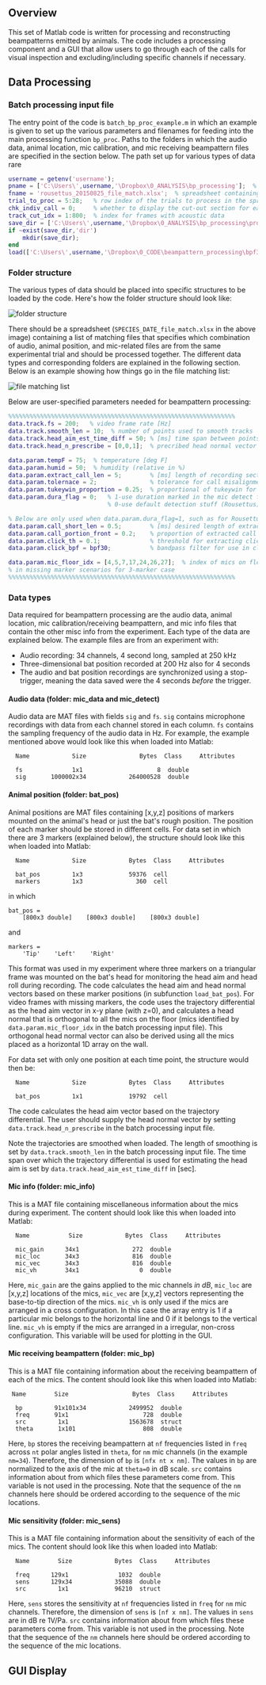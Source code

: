 ## Overview
This set of Matlab code is written for processing and reconstructing beampatterns emitted by animals. The code includes a processing component and a GUI that allow users to go through each of the calls for visual inspection and excluding/including specific channels if necessary.

## Data Processing

### Batch processing input file
The entry point of the code is `batch_bp_proc_example.m` in which an example is given to set up the various parameters and filenames for feeding into the main processing function `bp_proc`. 
Paths to the folders in which the audio data, animal location, mic calibration, and mic receiving beampattern files are specified in the section below. The path set up for various types of data rare
```matlab
username = getenv('username');
pname = ['C:\Users\',username,'\Dropbox\0_ANALYSIS\bp_processing'];  % base path
fname = 'rousettus_20150825_file_match.xlsx';  % spreadsheet containing all matching files of different types
trial_to_proc = 5:28;   % row index of the trials to process in the spreadsheet above
chk_indiv_call = 0;     % whether to display the cut-out section for each call/channel
track_cut_idx = 1:800;  % index for frames with acoustic data
save_dir = ['C:\Users\',username,'\Dropbox\0_ANALYSIS\bp_processing\proc_output_rousettus_new'];  % path to save processing output
if ~exist(save_dir,'dir')
    mkdir(save_dir);
end
load(['C:\Users\',username,'\Dropbox\0_CODE\beampattern_processing\bpf30.mat']);  % filter use only when detecting Rousettus clicks
``` 

### Folder structure
The various types of data should be placed into specific structures to be loaded by the code. Here's how the folder structure should look like:

![folder structure](/img/folder_structure.png "Folder structure")

There should be a spreadsheet (`SPECIES_DATE_file_match.xlsx` in the above image) containing a list of matching files that specifies which combination of audio, animal position, and mic-related files are from the same experimental trial and should be processed together. The different data types and corresponding folders are explained in the following section. Below is an example showing how things go in the file matching list:

![file matching list](/img/file_matching_list.png "List of matching files")

Below are user-specified parameters needed for beampattern processing:
```matlab
%%%%%%%%%%%%%%%%%%%%%%%%%%%%%%%%%%%%%%%%%%%%%%%%%%%%%%%%%%%%%%%%
data.track.fs = 200;   % video frame rate [Hz]
data.track.smooth_len = 10;  % number of points used to smooth tracks
data.track.head_aim_est_time_diff = 50; % [ms] time span between points used for estimating head aim from bat position
data.track.head_n_prescribe = [0,0,1];  % precribed head normal vector (only used in 1-marker case, ignored in 3-marker case)

data.param.tempF = 75;  % temperature [deg F]
data.param.humid = 50;  % humidity (relative in %)
data.param.extract_call_len = 5;        % [ms] length of recording section isolated from around a given call
data.param.tolernace = 2;               % tolerance for call misalignment, make it bigger when mic location uncertainty is large
data.param.tukeywin_proportion = 0.25;  % proportional of tukeywin for call tapering
data.param.dura_flag = 0;   % 1-use duration marked in the mic detect file (FM bats)
                            % 0-use default detection stuff (Rousettus)

% Below are only used when data.param.dura_flag=1, such as for Rousettus clicks
data.param.call_short_len = 0.5;        % [ms] desired length of extracted call
data.param.call_portion_front = 0.2;    % proportion of extracted call before the peak
data.param.click_th = 0.1;              % threshold for extracting click ranges
data.param.click_bpf = bpf30;           % bandpass filter for use in click range estimation

data.param.mic_floor_idx = [4,5,7,17,24,26,27];  % index of mics on floor, used to estimate head normal vector
% in missing marker scenarios for 3-marker case
%%%%%%%%%%%%%%%%%%%%%%%%%%%%%%%%%%%%%%%%%%%%%%%%%%%%%%%%%%%%%%%%
```


### Data types
Data required for beampattern processing are the audio data, animal location, mic calibration/receiving beampattern, and mic info files that contain the other misc info from the experiment. Each type of the data are explained below. The example files are from an experiment with:
* Audio recording: 34 channels, 4 second long, sampled at 250 kHz
* Three-dimensional bat position recorded at 200 Hz also for 4 seconds
* The audio and bat position recordings are synchronized using a stop-trigger, meaning the data saved were the 4 seconds *before* the trigger.

#### Audio data (folder: mic_data and mic_detect)
Audio data are MAT files with fields `sig` and `fs`. `sig` contains microphone recordings with data from each channel stored in each column. `fs` contains the sampling frequency of the audio data in Hz. For example, the example mentioned above would look like this when loaded into Matlab:
```
  Name            Size               Bytes  Class     Attributes

  fs              1x1                     8  double              
  sig       1000002x34            264000528  double    
```

#### Animal position (folder: bat_pos)
Animal positions are MAT files containing [x,y,z] positions of markers mounted on the animal's head or just the bat's rough position. The position of each marker should be stored in different cells. For data set in which there are 3 markers (explained below), the structure should look like this when loaded into Matlab:
```
  Name            Size            Bytes  Class     Attributes

  bat_pos         1x3             59376  cell                
  markers         1x3               360  cell             
```
in which
```
bat_pos = 
    [800x3 double]    [800x3 double]    [800x3 double]
```
and 
```
markers = 
    'Tip'    'Left'    'Right'
```
This format was used in my experiment where three markers on a triangular frame was mounted on the bat's head for monitoring the head aim and head roll during recording. The code calculates the head aim and head normal vectors based on these marker positions (in subfunction `load_bat_pos`). For video frames with missing markers, the code uses the trajectory differential as the head aim vector in x-y plane (with z=0), and calculates a head normal that is orthogonal to all the mics on the floor (mics identified by `data.param.mic_floor_idx` in the batch processing input file). This orthogonal head normal vector can also be derived using all the mics placed as a horizontal 1D array on the wall.

For data set with only one position at each time point, the structure would then be:
```
  Name            Size            Bytes  Class     Attributes

  bat_pos         1x1             19792  cell                
```
The code calculates the head aim vector based on the trajectory differential. The user should supply the head normal vector by setting `data.track.head_n_prescribe` in the batch processing input file.

Note the trajectories are smoothed when loaded. The length of smoothing is set by `data.track.smooth_len` in the batch processing input file. The time span over which the trajectory differential is used for estimating the head aim is set by `data.track.head_aim_est_time_diff` in [sec].


#### Mic info (folder: mic_info)
This is a MAT file containing miscellaneous information about the mics during experiment. The content should look like this when loaded into Matlab:
```
  Name           Size            Bytes  Class     Attributes

  mic_gain      34x1               272  double              
  mic_loc       34x3               816  double              
  mic_vec       34x3               816  double              
  mic_vh        34x1                 0  double              
```
Here, `mic_gain` are the gains applied to the mic channels *in dB*, `mic_loc` are [x,y,z] locations of the mics, `mic_vec` are [x,y,z] vectors representing the base-to-tip direction of the mics. `mic_vh` is only used if the mics are arranged in a cross configuration. In this case the array entry is 1 if a particular mic belongs to the horizontal line and 0 if it belongs to the vertical line. `mic_vh` is empty if the mics are arranged in a irregular, non-cross configuration. This variable will be used for plotting in the GUI.

#### Mic receiving beampattern (folder: mic_bp)
This is a MAT file containing information about the receiving beampattern of each of the mics. The content should look like this when loaded into Matlab:
```
 Name        Size                  Bytes  Class     Attributes

  bp         91x101x34            2499952  double              
  freq       91x1                     728  double              
  src         1x1                 1563678  struct              
  theta       1x101                   808  double     
```
Here, `bp` stores the receiving beampattern at `nf` frequencies listed in `freq` across `nt` polar angles listed in `theta`, for `nm` mic channels (in the example `nm=34`). Therefore, the dimension of `bp` is `[nfx nt x nm]`. The values in `bp` are normalized to the axis of the mic at `theta=0` in dB scale. `src` contains information about from which files these parameters come from. This variable is not used in the processing. Note that the sequence of the `nm` channels here should be ordered according to the sequence of the mic locations.

#### Mic sensitivity (folder: mic_sens) ####
This is a MAT file containing information about the sensitivity of each of the mics. The content should look like this when loaded into Matlab:
```
  Name        Size            Bytes  Class     Attributes

  freq      129x1              1032  double              
  sens      129x34            35088  double              
  src         1x1             96210  struct  
```
Here, `sens` stores the sensitivity at `nf` frequencies listed in `freq` for `nm` mic channels. Therefore, the dimension of `sens` is `[nf x nm]`. The values in `sens` are in dB re 1V/Pa. `src` contains information about from which files these parameters come from. This variable is not used in the processing. Note that the sequence of the `nm` channels here should be ordered according to the sequence of the mic locations.

## GUI Display ##

